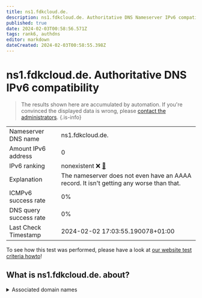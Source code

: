 ```yaml
---
title: ns1.fdkcloud.de.
description: ns1.fdkcloud.de. Authoritative DNS Nameserver IPv6 compatibility
published: true
date: 2024-02-03T00:58:56.571Z
tags: rank6, authdns
editor: markdown
dateCreated: 2024-02-03T00:58:55.398Z
---
```


# ns1.fdkcloud.de. Authoritative DNS IPv6 compatibility

> The results shown here are accumulated by automation. If you're convinced the displayed data is wrong, please [contact the administrators](/howto/chat). 
{.is-info}




|   |   |
| - | - |
| Nameserver DNS name | ns1.fdkcloud.de.
| Amount IPv6 address | 0
| IPv6 ranking | nonexistent :x: [🔗](/howto/ranking) |
| Explanation | The nameserver does not even have an AAAA record. It isn't getting any worse than that. |
| ICMPv6 success rate | 0%|
| DNS query success rate | 0% |
| Last Check Timestamp | 2024-02-02 17:03:55.190078+01:00 |

To see how this test was performed, please have a look at [our website test criteria howto](/howto/testcriteria/authdns)!


## What is ns1.fdkcloud.de. about?






<details>
<summary>Associated domain names</summary>

www.freenet.de

</details>
